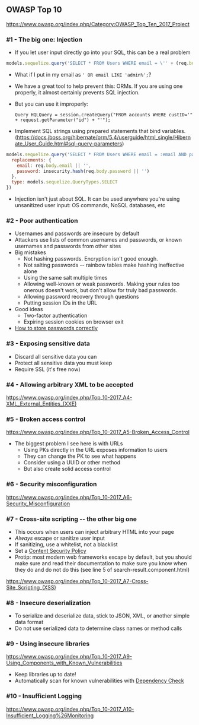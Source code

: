 ## OWASP Top 10

https://www.owasp.org/index.php/Category:OWASP_Top_Ten_2017_Project

### #1 - The big one: Injection

- If you let user input directly go into your SQL, this can be a real problem

```js
models.sequelize.query('SELECT * FROM Users WHERE email = \'' + (req.body.email || '') + '\' AND password = \'' + insecurity.hash(req.body.password || '') + '\' AND deletedAt IS NULL')
```

- What if I put in my email as `' OR email LIKE 'admin%';`?
- We have a great tool to help prevent this: ORMs. If you are using one properly, it almost certainly prevents SQL injection.
- But you can use it improperly: 
  
  `Query HQLQuery = session.createQuery("FROM accounts WHERE custID='" + request.getParameter("id") + "'");`

- Implement SQL strings using prepared statements that bind variables. (https://docs.jboss.org/hibernate/orm/5.4/userguide/html_single/Hibernate_User_Guide.html#sql-query-parameters)

```js
models.sequelize.query('SELECT * FROM Users WHERE email = :email AND password = :password AND deletedAt IS NULL', {
  replacements: {
    email: req.body.email || '',
    password: insecurity.hash(req.body.password || '')
  },
  type: models.sequelize.QueryTypes.SELECT
})
```

- Injection isn't just about SQL. It can be used anywhere you're using unsanitized user input: OS commands, NoSQL databases, etc

### #2 - Poor authentication

- Usernames and passwords are insecure by default
- Attackers use lists of common usernames and passwords, or known usernames and passwords from other sites
- Big mistakes
  - Not hashing passwords. Encryption isn't good enough.
  - Not salting passwords -- rainbow tables make hashing ineffective alone
  - Using the same salt multiple times
  - Allowing well-known or weak passwords. Making your rules too onerous doesn't work, but don't allow for truly bad passwords.
  - Allowing password recovery through questions
  - Putting session IDs in the URL
- Good ideas
  - Two-factor authentication
  - Expiring session cookies on browser exit
- [How to store passwords correctly](https://crackstation.net/hashing-security.htm) 

### #3 - Exposing sensitive data

- Discard all sensitive data you can
- Protect all sensitive data you must keep
- Require SSL (it's free now)

### #4 - Allowing arbitrary XML to be accepted

https://www.owasp.org/index.php/Top_10-2017_A4-XML_External_Entities_(XXE)

### #5 - Broken access control

https://www.owasp.org/index.php/Top_10-2017_A5-Broken_Access_Control

- The biggest problem I see here is with URLs
  - Using PKs directly in the URL exposes information to users
  - They can change the PK to see what happens
  - Consider using a UUID or other method
  - But also create solid access control

### #6 - Security misconfiguration

https://www.owasp.org/index.php/Top_10-2017_A6-Security_Misconfiguration

### #7 - Cross-site scripting -- the other big one

- This occurs when users can inject arbitrary HTML into your page
- _Always_ escape or sanitize user input
- If sanitizing, use a whitelist, not a blacklist
- Set a [Content Security Policy](https://developer.mozilla.org/en-US/docs/Web/HTTP/CSP)
- Protip: most modern web frameworks escape by default, but you should make sure and read their documentation to make sure you know when they do and do not do this (see line 5 of search-result.component.html)

https://www.owasp.org/index.php/Top_10-2017_A7-Cross-Site_Scripting_(XSS)

### #8 - Insecure deserialization

- To serialize and deserialize data, stick to JSON, XML, or another simple data format
- Do not use serialized data to determine class names or method calls

### #9 - Using insecure libraries

https://www.owasp.org/index.php/Top_10-2017_A9-Using_Components_with_Known_Vulnerabilities

- Keep libraries up to date!
- Automatically scan for known vulnerabilities with [Dependency Check](https://jeremylong.github.io/DependencyCheck/)

### #10 - Insufficient Logging

https://www.owasp.org/index.php/Top_10-2017_A10-Insufficient_Logging%26Monitoring
